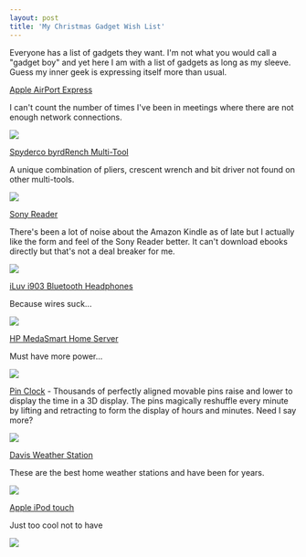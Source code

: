 ```yaml
---
layout: post
title: 'My Christmas Gadget Wish List'
---
```

Everyone has a list of gadgets they want. I'm not what you would call a "gadget boy" and yet here I am with a list of gadgets as long as my sleeve. Guess my inner geek is expressing itself more than usual.

[Apple AirPort Express](http://store.apple.com/1-800-MY-APPLE/WebObjects/AppleStore.woa/wa/RSLID?mco=AB47AE5&fnode=home/shop_mac/mac_accessories/airport_wireless&nplm=M9470LL/A)

I can't count the number of times I've been in meetings where there are not enough network connections. 

![](http://store.apple.com/Catalog/US/Images/apexpresslearnmore06072004.jpg)

[Spyderco byrdRench Multi-Tool](http://www.rei.com/product/759727)

A unique combination of pliers, crescent wrench and bit driver not found on other multi-tools. 

![](http://media.rei.com/media/g/1221672.jpg)

[Sony Reader](http://products.sel.sony.com/pa/prs/index.html)

There's been a lot of noise about the Amazon Kindle as of late but I actually like the form and feel of the Sony Reader better. It can't download ebooks directly but that's not a deal breaker for me.

![](http://products.sel.sony.com/pa/prs/images/specs_reader.jpg)

[iLuv i903 Bluetooth Headphones](http://www.i-luv.com/iLuv/product_info.php?cPath=74&products_id=302&iLuvid=41ebe584e8fadbee2336eb44bced31f3)

Because wires suck...

![](http://www.i-luv.com/iLuv/images/products/more/i903_main_img.gif)

[HP MedaSmart Home Server](http://www.shopping.hp.com/store/product/product_detail/GG795AA%2523ABA?aoid=41243&kw=hp+mediasmart+home+server)

Must have more power...

![](http://hpshopping.speedera.net/www.shopping.hp.com/shopping/images/products/gg796aa_amd_300.jpg)

[Pin Clock](http://www.amazon.com/Pin-Clock/dp/B000KESO8G/ref=sr_1_10?ie=UTF8&s=home-garden&qid=1197332376&sr=8-10) - Thousands of perfectly aligned movable pins raise and lower to display the time in a 3D display. The pins magically reshuffle every minute by lifting and retracting to form the display of hours and minutes. Need I say more?

![](http://ecx.images-amazon.com/images/I/51FY7hxeTxL._AA280_.jpg)

[Davis Weather Station](http://www.davisnet.com/weather/products/stations.asp)

These are the best home weather stations and have been for years.

![](http://www.davisnet.com/productpics/big/6327_roof_h.jpg)

[Apple iPod touch](http://www.apple.com/ipodtouch/specs.html)

Just too cool not to have

![](http://images.apple.com/ipodtouch/images/specs_ipodtouchdimensions_20070905.png)

